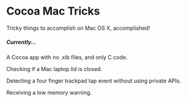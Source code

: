 # Cocoa Mac Tricks

Tricky things to accomplish on Mac OS X, accomplished! 

##### Currently...

A Cocoa app with no .xib files, and only C code.

Checking if a Mac laptop lid is closed.

Detecting a four finger trackpad tap event without using private APIs.

Receiving a low memory warning.
